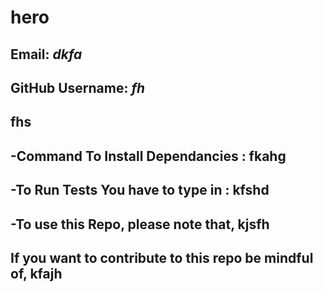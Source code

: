 # **hero**
  ## Email: *dkfa*
  ## GitHub Username: *fh* 

  ## fhs

  ## -Command To Install Dependancies :  fkahg
  ## -To Run Tests You have to type in : kfshd 
  ## -To use this Repo, please note that, kjsfh 
  ## If you want to contribute to this repo be mindful of, kfajh